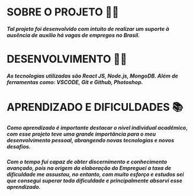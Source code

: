 # SOBRE O PROJETO 🧑‍💼

##### Tal projeto foi desenvolvido com intuito de realizar um suporte à ausência de auxilio há vagas de empregos no Brasil.

# DESENVOLVIMENTO 🧑‍💻

##### As tecnologias utilizadas são React JS, Node.js, MongoDB. Além de ferramentas como: VSCODE, Git e Github, Photoshop.

# APRENDIZADO E DIFICULDADES 📚

##### Como aprendizado é importante destacar o nível individual acadêmico, com esse projeto teve uma grande importância para o meu desenvolvimento pessoal, abrangendo novas tecnologias e novos desafios.

##### Com o tempo fui capaz de obter discernimento e conhecimento avançado, pois na origem da elaboração do Empreguei a taxa de dificuldade me assustou, no entanto, com muito esforço e estudos sei que consegui superar toda dificuldade e principalmente absorvi esse aprendizado.
